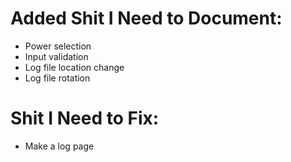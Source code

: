 # Added Shit I Need to Document:

- Power selection
- Input validation
- Log file location change
- Log file rotation

# Shit I Need to Fix:

- Make a log page
